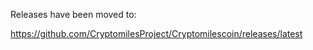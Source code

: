 Releases have been moved to:

https://github.com/CryptomilesProject/Cryptomilescoin/releases/latest
